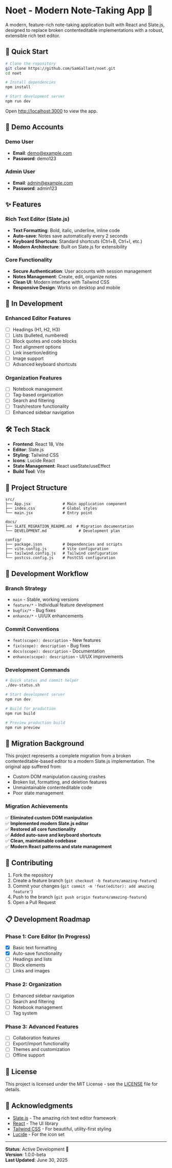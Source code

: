 # Noet - Modern Note-Taking App 📝

A modern, feature-rich note-taking application built with React and Slate.js, designed to replace broken contenteditable implementations with a robust, extensible rich text editor.

## 🚀 Quick Start

```bash
# Clone the repository
git clone https://github.com/SamGallant/noet.git
cd noet

# Install dependencies
npm install

# Start development server
npm run dev
```

Open [http://localhost:3000](http://localhost:3000) to view the app.

## 🎯 Demo Accounts

### Demo User

- **Email**: demo@example.com
- **Password**: demo123

### Admin User

- **Email**: admin@example.com
- **Password**: admin123

## ✨ Features

### Rich Text Editor (Slate.js)

- **Text Formatting**: Bold, italic, underline, inline code
- **Auto-save**: Notes save automatically every 2 seconds
- **Keyboard Shortcuts**: Standard shortcuts (Ctrl+B, Ctrl+I, etc.)
- **Modern Architecture**: Built on Slate.js for extensibility

### Core Functionality

- **Secure Authentication**: User accounts with session management
- **Notes Management**: Create, edit, organize notes
- **Clean UI**: Modern interface with Tailwind CSS
- **Responsive Design**: Works on desktop and mobile

## 🚧 In Development

### Enhanced Editor Features

- [ ] Headings (H1, H2, H3)
- [ ] Lists (bulleted, numbered)
- [ ] Block quotes and code blocks
- [ ] Text alignment options
- [ ] Link insertion/editing
- [ ] Image support
- [ ] Advanced keyboard shortcuts

### Organization Features

- [ ] Notebook management
- [ ] Tag-based organization
- [ ] Search and filtering
- [ ] Trash/restore functionality
- [ ] Enhanced sidebar navigation

## 🛠 Tech Stack

- **Frontend**: React 18, Vite
- **Editor**: Slate.js
- **Styling**: Tailwind CSS
- **Icons**: Lucide React
- **State Management**: React useState/useEffect
- **Build Tool**: Vite

## 📁 Project Structure

```
src/
├── App.jsx              # Main application component
├── index.css            # Global styles
└── main.jsx             # Entry point

docs/
├── SLATE_MIGRATION_README.md  # Migration documentation
└── DEVELOPMENT.md              # Development plan

config/
├── package.json         # Dependencies and scripts
├── vite.config.js       # Vite configuration
├── tailwind.config.js   # Tailwind configuration
└── postcss.config.js    # PostCSS configuration
```

## 🔄 Development Workflow

### Branch Strategy

- `main` - Stable, working versions
- `feature/*` - Individual feature development
- `bugfix/*` - Bug fixes
- `enhance/*` - UI/UX enhancements

### Commit Conventions

- `feat(scope): description` - New features
- `fix(scope): description` - Bug fixes
- `docs(scope): description` - Documentation
- `enhance(scope): description` - UI/UX improvements

### Development Commands

```bash
# Quick status and commit helper
./dev-status.sh

# Start development server
npm run dev

# Build for production
npm run build

# Preview production build
npm run preview
```

## 🎯 Migration Background

This project represents a complete migration from a broken contenteditable-based editor to a modern Slate.js implementation. The original app suffered from:

- Custom DOM manipulation causing crashes
- Broken list, formatting, and deletion features
- Unmaintainable contenteditable code
- Poor state management

### Migration Achievements

✅ **Eliminated custom DOM manipulation**  
✅ **Implemented modern Slate.js editor**  
✅ **Restored all core functionality**  
✅ **Added auto-save and keyboard shortcuts**  
✅ **Clean, maintainable codebase**  
✅ **Modern React patterns and state management**

## 🤝 Contributing

1. Fork the repository
2. Create a feature branch (`git checkout -b feature/amazing-feature`)
3. Commit your changes (`git commit -m 'feat(editor): add amazing feature'`)
4. Push to the branch (`git push origin feature/amazing-feature`)
5. Open a Pull Request

## 📋 Development Roadmap

### Phase 1: Core Editor (In Progress)

- [x] Basic text formatting
- [x] Auto-save functionality
- [ ] Headings and lists
- [ ] Block elements
- [ ] Links and images

### Phase 2: Organization

- [ ] Enhanced sidebar navigation
- [ ] Search and filtering
- [ ] Notebook management
- [ ] Tag system

### Phase 3: Advanced Features

- [ ] Collaboration features
- [ ] Export/import functionality
- [ ] Themes and customization
- [ ] Offline support

## 📄 License

This project is licensed under the MIT License - see the [LICENSE](LICENSE) file for details.

## 🙏 Acknowledgments

- [Slate.js](https://slatejs.org/) - The amazing rich text editor framework
- [React](https://reactjs.org/) - The UI library
- [Tailwind CSS](https://tailwindcss.com/) - For beautiful, utility-first styling
- [Lucide](https://lucide.dev/) - For the icon set

---

**Status**: Active Development 🚧  
**Version**: 1.0.0-beta  
**Last Updated**: June 30, 2025
